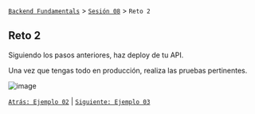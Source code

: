 [`Backend Fundamentals`](../../README.md) > [`Sesión 08`](../Readme.md) > `Reto 2`
	
## Reto 2

Siguiendo los pasos anteriores, haz deploy de tu API.

Una vez que tengas todo en producción, realiza las pruebas pertinentes.

![image](https://github.com/beduExpert/A2-Backend-Fundamentals-2020/raw/master/Sesion-08/Ejemplo-02/img/Untitled%205.png)

[`Atrás: Ejemplo 02`](../Ejemplo-02) | [`Siguiente: Ejemplo 03`](../Ejemplo-03)
